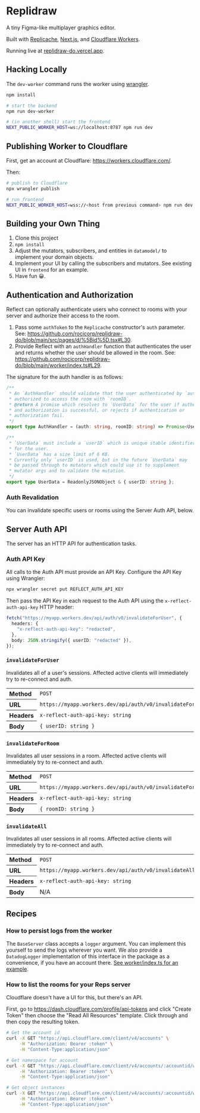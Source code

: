 # Replidraw

A tiny Figma-like multiplayer graphics editor.

Built with [Replicache](https://replicache.dev), [Next.js](https://nextjs.org/),
and [Cloudflare Workers](https://workers.cloudflare.com/).

Running live at [replidraw-do.vercel.app](https://replidraw-do.vercel.app/).

## Hacking Locally

The `dev-worker` command runs the worker using [wrangler](https://developers.cloudflare.com/workers/wrangler/).

```bash
npm install

# start the backend
npm run dev-worker

# (in another shell) start the frontend
NEXT_PUBLIC_WORKER_HOST=ws://localhost:8787 npm run dev
```

## Publishing Worker to Cloudflare

First, get an account at Cloudflare: https://workers.cloudflare.com/.

Then:

```bash
# publish to Cloudflare
npx wrangler publish

# run frontend
NEXT_PUBLIC_WORKER_HOST=wss://<host from previous command> npm run dev
```

## Building your Own Thing

1. Clone this project
2. `npm install`
3. Adjust the mutators, subscribers, and entities in `datamodel/` to implement your domain objects.
4. Implement your UI by calling the subscribers and mutators. See existing UI in `frontend` for an example.
5. Have fun 😀.

## Authentication and Authorization

Reflect can optionally authenticate users who connect to rooms with your server and authorize their access to the room.

1. Pass some `authToken` to the `Replicache` constructor's `auth` parameter. See: https://github.com/rocicorp/replidraw-do/blob/main/src/pages/d/%5Bid%5D.tsx#L30.
2. Provide Reflect with an `authHandler` function that authenticates the user and returns whether the user should be allowed in the room. See: https://github.com/rocicorp/replidraw-do/blob/main/worker/index.ts#L29.

The signature for the auth handler is as follows:

```ts
/**
 * An `AuthHandler` should validate that the user authenticated by `auth` is
 * authorized to access the room with `roomID`.
 * @return A promise which resolves to `UserData` for the user if authentication
 * and authorization is successful, or rejects if authentication or
 * authorization fail.
 */
export type AuthHandler = (auth: string, roomID: string) => Promise<UserData>;

/**
 * `UserData` must include a `userID` which is unique stable identifier
 * for the user.
 * `UserData` has a size limit of 6 KB.
 * Currently only `userID` is used, but in the future `UserData` may
 * be passed through to mutators which could use it to supplement
 * mutator args and to validate the mutation.
 */
export type UserData = ReadonlyJSONObject & { userID: string };
```

### Auth Revalidation

You can invalidate specific users or rooms using the Server Auth API, below.

## Server Auth API

The server has an HTTP API for authentication tasks.

### Auth API Key

All calls to the Auth API must provide an API Key. Configure the API Key using Wrangler:

```bash
npx wrangler secret put REFLECT_AUTH_API_KEY
```

Then pass the API Key in each request to the Auth API using the `x-reflect-auth-api-key` HTTP header:

```ts
fetch("https://myapp.workers.dev/api/auth/v0/invalidateForUser", {
  headers: {
    "x-reflect-auth-api-key": "redacted",
  },
  body: JSON.stringify({ userID: "redacted" }),
});
```

### `invalidateForUser`

Invalidates all of a user's sessions. Affected active clients will immediately try to re-connect and auth.

<table>
     <tr>
          <th align="left">Method</th>
          <td><code>POST</code></td>
     </tr>
     <tr>
          <th align="left">URL</th>
          <td><code>https://myapp.workers.dev/api/auth/v0/invalidateForUser</code></td>
     </tr>
     <tr>
          <th align="left">Headers</th>
          <td><code>x-reflect-auth-api-key: string</code></td>
     </tr>
     <tr>
          <th align="left">Body</th>
          <td><code>{ userID: string }</code></td>
     </tr>
</table>

### `invalidateForRoom`

Invalidates all user sessions in a room. Affected active clients will immediately try to re-connect and auth.

<table>
     <tr>
          <th align="left">Method</th>
          <td><code>POST<code></td>
     </tr>
     <tr>
          <th align="left">URL</th>
          <td><code>https://myapp.workers.dev/api/auth/v0/invalidateForRoom</code></td>
     </tr>
     <tr>
          <th align="left">Headers</th>
          <td><code>x-reflect-auth-api-key: string</code></td>
     </tr>
     <tr>
          <th align="left">Body</th>
          <td><code>{ roomID: string }</code></td>
     </tr>
</table>

### `invalidateAll`

Invalidates all user sessions in all rooms. Affected active clients will immediately try to re-connect and auth.

<table>
     <tr>
          <th align="left">Method</th>
          <td><code>POST<code></td>
     </tr>
     <tr>
          <th align="left">URL</th>
          <td><code>https://myapp.workers.dev/api/auth/v0/invalidateAll</code></td>
     </tr>
     <tr>
          <th align="left">Headers</th>
          <td><code>x-reflect-auth-api-key: string</code></td>
     </tr>
     <tr>
          <th align="left">Body</th>
          <td>N/A</td>
     </tr>
</table>

## Recipes

### How to persist logs from the worker

The `BaseServer` class accepts a `logger` argument. You can implement this yourself to send the logs wherever you want. We also provide a `DatadogLogger` implementation of this interface in the package as a convenience, if you have an account there. [See worker/index.ts for an example](https://github.com/rocicorp/replidraw-do/blob/main/worker/index.ts#L17).

### How to list the rooms for your Reps server

Cloudflare doesn't have a UI for this, but there's an API.

First, go to https://dash.cloudflare.com/profile/api-tokens and click "Create Token" then choose the "Read All Resources" template. Click through and then copy the resulting token.

```bash
# Get the account id
curl -X GET "https://api.cloudflare.com/client/v4/accounts" \
     -H "Authorization: Bearer :token" \
     -H "Content-Type:application/json"

# Get namespace for account
curl -X GET "https://api.cloudflare.com/client/v4/accounts/:accountid/workers/durable_objects/namespaces" \
     -H "Authorization: Bearer :token" \
     -H "Content-Type:application/json"

# Get object instances
curl -X GET "https://api.cloudflare.com/client/v4/accounts/:accountid/workers/durable_objects/namespaces/:namespaceid/objects" \
     -H "Authorization: Bearer :token" \
     -H "Content-Type:application/json"
```
